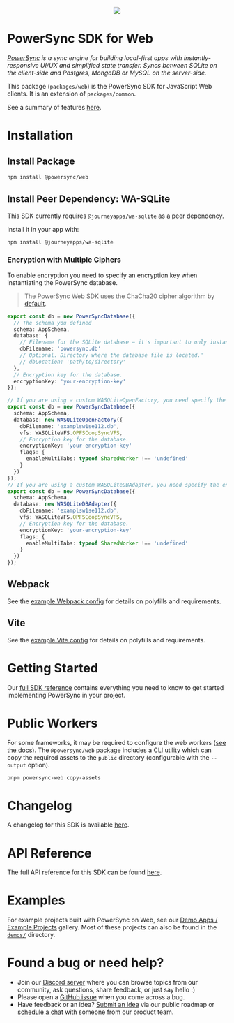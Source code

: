 <p align="center">
  <a href="https://www.powersync.com" target="_blank"><img src="https://github.com/powersync-ja/.github/assets/7372448/d2538c43-c1a0-4c47-9a76-41462dba484f"/></a>
</p>

# PowerSync SDK for Web

_[PowerSync](https://www.powersync.com) is a sync engine for building local-first apps with instantly-responsive UI/UX and simplified state transfer. Syncs between SQLite on the client-side and Postgres, MongoDB or MySQL on the server-side._

This package (`packages/web`) is the PowerSync SDK for JavaScript Web clients. It is an extension of `packages/common`.

See a summary of features [here](https://docs.powersync.com/client-sdk-references/js-web).

# Installation

## Install Package

```bash
npm install @powersync/web
```

## Install Peer Dependency: WA-SQLite

This SDK currently requires `@journeyapps/wa-sqlite` as a peer dependency.

Install it in your app with:

```bash
npm install @journeyapps/wa-sqlite
```

### Encryption with Multiple Ciphers

To enable encryption you need to specify an encryption key when instantiating the PowerSync database.

> The PowerSync Web SDK uses the ChaCha20 cipher algorithm by [default](https://utelle.github.io/SQLite3MultipleCiphers/docs/ciphers/cipher_chacha20/).

```typescript
export const db = new PowerSyncDatabase({
  // The schema you defined
  schema: AppSchema,
  database: {
    // Filename for the SQLite database — it's important to only instantiate one instance per file.
    dbFilename: 'powersync.db'
    // Optional. Directory where the database file is located.'
    // dbLocation: 'path/to/directory'
  },
  // Encryption key for the database.
  encryptionKey: 'your-encryption-key'
});

// If you are using a custom WASQLiteOpenFactory, you need specify the encryption key inside the factory construtor
export const db = new PowerSyncDatabase({
  schema: AppSchema,
  database: new WASQLiteOpenFactory({
    dbFilename: 'examplsw1se112.db',
    vfs: WASQLiteVFS.OPFSCoopSyncVFS,
    // Encryption key for the database.
    encryptionKey: 'your-encryption-key'
    flags: {
      enableMultiTabs: typeof SharedWorker !== 'undefined'
    }
  })
});
// If you are using a custom WASQLiteDBAdapter, you need specify the encryption key inside the factory construtor
export const db = new PowerSyncDatabase({
  schema: AppSchema,
  database: new WASQLiteDBAdapter({
    dbFilename: 'examplsw1se112.db',
    vfs: WASQLiteVFS.OPFSCoopSyncVFS,
    // Encryption key for the database.
    encryptionKey: 'your-encryption-key'
    flags: {
      enableMultiTabs: typeof SharedWorker !== 'undefined'
    }
  })
});
```

## Webpack

See the [example Webpack config](https://github.com/powersync-ja/powersync-js/blob/main/demos/example-webpack/webpack.config.js) for details on polyfills and requirements.

## Vite

See the [example Vite config](https://github.com/powersync-ja/powersync-js/blob/main/demos/example-vite/vite.config.ts) for details on polyfills and requirements.

# Getting Started

Our [full SDK reference](https://docs.powersync.com/client-sdk-references/js-web) contains everything you need to know to get started implementing PowerSync in your project.

# Public Workers

For some frameworks, it may be required to configure the web workers ([see the docs](https://docs.powersync.com/client-sdk-references/react-native-and-expo/react-native-web-support)).
The `@powersync/web` package includes a CLI utility which can copy the required assets to the `public` directory (configurable with the `--output` option).

```bash
pnpm powersync-web copy-assets
```

# Changelog

A changelog for this SDK is available [here](https://releases.powersync.com/announcements/powersync-js-web-client-sdk).

# API Reference

The full API reference for this SDK can be found [here](https://powersync-ja.github.io/powersync-js/web-sdk).

# Examples

For example projects built with PowerSync on Web, see our [Demo Apps / Example Projects](https://docs.powersync.com/resources/demo-apps-example-projects#js-web) gallery. Most of these projects can also be found in the [`demos/`](../demos/) directory.

# Found a bug or need help?

- Join our [Discord server](https://discord.gg/powersync) where you can browse topics from our community, ask questions, share feedback, or just say hello :)
- Please open a [GitHub issue](https://github.com/powersync-ja/powersync-js/issues) when you come across a bug.
- Have feedback or an idea? [Submit an idea](https://roadmap.powersync.com/tabs/5-roadmap/submit-idea) via our public roadmap or [schedule a chat](https://calendly.com/powersync-product/powersync-chat) with someone from our product team.
